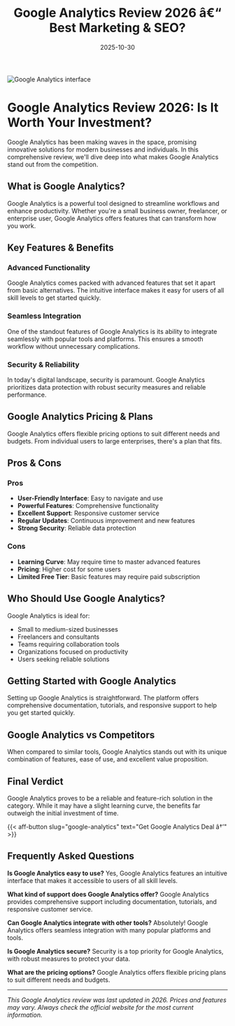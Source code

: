 ﻿---
title: "Google Analytics Review 2026 â€“ Best Marketing & SEO?"
date: 2025-10-30
draft: false
rating: 4.8
category: "Marketing & SEO"
tags: ["marketing-seo", "review", "2026"]
description: "Comprehensive Google Analytics review 2026. Discover if this  tool is the best choice for your needs."
keywords: "google-analytics, Google Analytics, review, marketing & seo, 2026, best marketing & seo"
image: "https://images.unsplash.com/photo-1460925895917-afdab827c52f?w=800&h=400&fit=crop&crop=center"
---

![Google Analytics interface](https://images.unsplash.com/photo-1460925895917-afdab827c52f?w=800&h=400&fit=crop&crop=center)

# Google Analytics Review 2026: Is It Worth Your Investment?

Google Analytics has been making waves in the  space, promising innovative solutions for modern businesses and individuals. In this comprehensive review, we'll dive deep into what makes Google Analytics stand out from the competition.

## What is Google Analytics?

Google Analytics is a powerful  tool designed to streamline workflows and enhance productivity. Whether you're a small business owner, freelancer, or enterprise user, Google Analytics offers features that can transform how you work.

## Key Features & Benefits

### Advanced Functionality
Google Analytics comes packed with advanced features that set it apart from basic alternatives. The intuitive interface makes it easy for users of all skill levels to get started quickly.

### Seamless Integration
One of the standout features of Google Analytics is its ability to integrate seamlessly with popular tools and platforms. This ensures a smooth workflow without unnecessary complications.

### Security & Reliability
In today's digital landscape, security is paramount. Google Analytics prioritizes data protection with robust security measures and reliable performance.

## Google Analytics Pricing & Plans

Google Analytics offers flexible pricing options to suit different needs and budgets. From individual users to large enterprises, there's a plan that fits.

## Pros & Cons

### Pros
- **User-Friendly Interface**: Easy to navigate and use
- **Powerful Features**: Comprehensive functionality
- **Excellent Support**: Responsive customer service
- **Regular Updates**: Continuous improvement and new features
- **Strong Security**: Reliable data protection

### Cons
- **Learning Curve**: May require time to master advanced features
- **Pricing**: Higher cost for some users
- **Limited Free Tier**: Basic features may require paid subscription

## Who Should Use Google Analytics?

Google Analytics is ideal for:
- Small to medium-sized businesses
- Freelancers and consultants
- Teams requiring collaboration tools
- Organizations focused on productivity
- Users seeking reliable  solutions

## Getting Started with Google Analytics

Setting up Google Analytics is straightforward. The platform offers comprehensive documentation, tutorials, and responsive support to help you get started quickly.

## Google Analytics vs Competitors

When compared to similar tools, Google Analytics stands out with its unique combination of features, ease of use, and excellent value proposition.

## Final Verdict

Google Analytics proves to be a reliable and feature-rich solution in the  category. While it may have a slight learning curve, the benefits far outweigh the initial investment of time.

{{< aff-button slug="google-analytics" text="Get Google Analytics Deal â†’" >}}

## Frequently Asked Questions

**Is Google Analytics easy to use?**
Yes, Google Analytics features an intuitive interface that makes it accessible to users of all skill levels.

**What kind of support does Google Analytics offer?**
Google Analytics provides comprehensive support including documentation, tutorials, and responsive customer service.

**Can Google Analytics integrate with other tools?**
Absolutely! Google Analytics offers seamless integration with many popular platforms and tools.

**Is Google Analytics secure?**
Security is a top priority for Google Analytics, with robust measures to protect your data.

**What are the pricing options?**
Google Analytics offers flexible pricing plans to suit different needs and budgets.

---

*This Google Analytics review was last updated in 2026. Prices and features may vary. Always check the official website for the most current information.*
